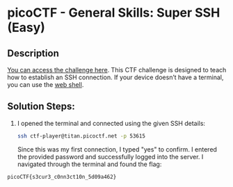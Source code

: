 
#  picoCTF - General Skills: Super SSH (Easy)

##  Description  
[You can access the challenge here](https://play.picoctf.org/practice/challenge/424?category=5&page=1&search=).
This CTF challenge is designed to teach how to establish an SSH connection. If your device doesn’t have a terminal, you can use the [web shell](https://webshell.picoctf.org).  

##  Solution Steps:  
1. I opened the terminal and connected using the given SSH details:  
   ```bash
   ssh ctf-player@titan.picoctf.net -p 53615
   ```
   

    Since this was my first connection, I typed "yes" to confirm.
    I entered the provided password and successfully logged into the server.
    I navigated through the terminal and found the flag:
 ```
picoCTF{s3cur3_c0nn3ct10n_5d09a462}
 ```
